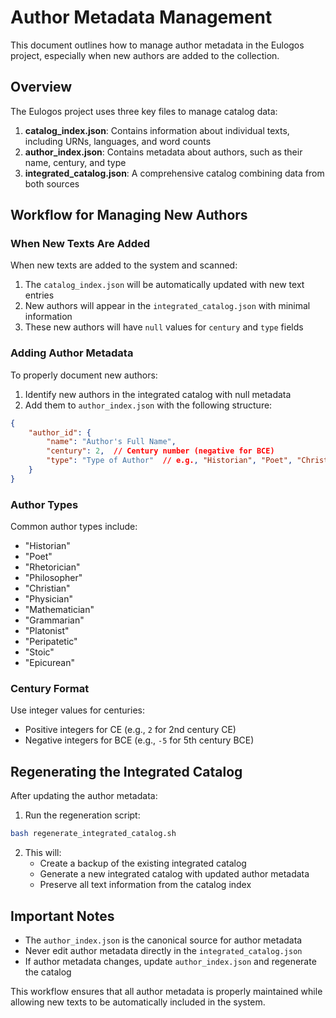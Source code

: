 # Author Metadata Management

This document outlines how to manage author metadata in the Eulogos project, especially when new authors are added to the collection.

## Overview

The Eulogos project uses three key files to manage catalog data:

1. **catalog_index.json**: Contains information about individual texts, including URNs, languages, and word counts
2. **author_index.json**: Contains metadata about authors, such as their name, century, and type
3. **integrated_catalog.json**: A comprehensive catalog combining data from both sources

## Workflow for Managing New Authors

### When New Texts Are Added

When new texts are added to the system and scanned:

1. The `catalog_index.json` will be automatically updated with new text entries
2. New authors will appear in the `integrated_catalog.json` with minimal information
3. These new authors will have `null` values for `century` and `type` fields

### Adding Author Metadata

To properly document new authors:

1. Identify new authors in the integrated catalog with null metadata
2. Add them to `author_index.json` with the following structure:

```json
{
    "author_id": {
        "name": "Author's Full Name",
        "century": 2,  // Century number (negative for BCE)
        "type": "Type of Author"  // e.g., "Historian", "Poet", "Christian", etc.
    }
}
```

### Author Types

Common author types include:
- "Historian"
- "Poet"
- "Rhetorician"
- "Philosopher"
- "Christian"
- "Physician"
- "Mathematician"
- "Grammarian"
- "Platonist"
- "Peripatetic"
- "Stoic"
- "Epicurean"

### Century Format

Use integer values for centuries:
- Positive integers for CE (e.g., `2` for 2nd century CE)
- Negative integers for BCE (e.g., `-5` for 5th century BCE)

## Regenerating the Integrated Catalog

After updating the author metadata:

1. Run the regeneration script:
```bash
bash regenerate_integrated_catalog.sh
```

2. This will:
   - Create a backup of the existing integrated catalog
   - Generate a new integrated catalog with updated author metadata
   - Preserve all text information from the catalog index

## Important Notes

- The `author_index.json` is the canonical source for author metadata
- Never edit author metadata directly in the `integrated_catalog.json`
- If author metadata changes, update `author_index.json` and regenerate the catalog

This workflow ensures that all author metadata is properly maintained while allowing new texts to be automatically included in the system.
